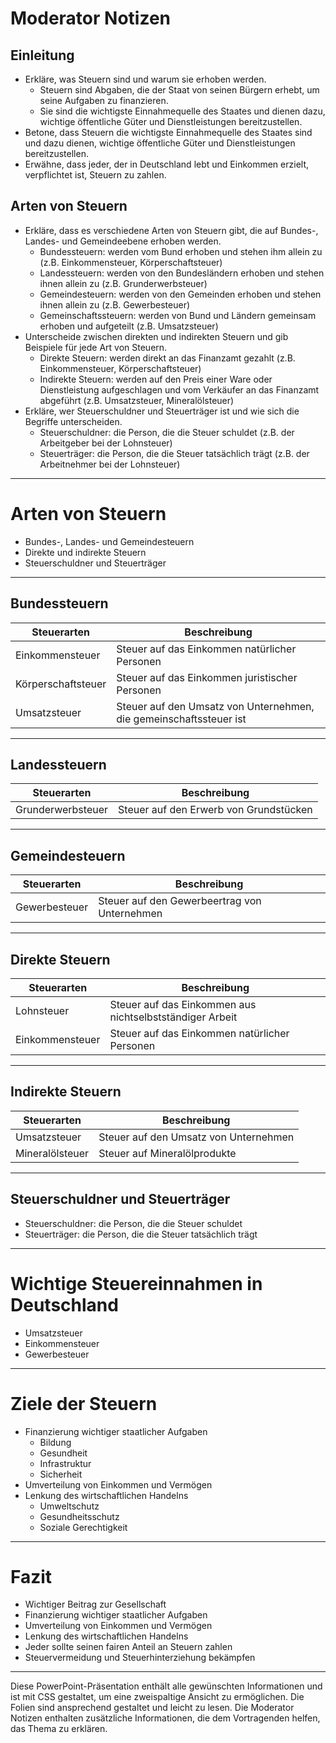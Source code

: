 
# Moderator Notizen

## Einleitung

- Erkläre, was Steuern sind und warum sie erhoben werden.
  + Steuern sind Abgaben, die der Staat von seinen Bürgern erhebt, um seine Aufgaben zu finanzieren.
  + Sie sind die wichtigste Einnahmequelle des Staates und dienen dazu, wichtige öffentliche Güter und Dienstleistungen bereitzustellen.
- Betone, dass Steuern die wichtigste Einnahmequelle des Staates sind und dazu dienen, wichtige öffentliche Güter und Dienstleistungen bereitzustellen.
- Erwähne, dass jeder, der in Deutschland lebt und Einkommen erzielt, verpflichtet ist, Steuern zu zahlen.

## Arten von Steuern

- Erkläre, dass es verschiedene Arten von Steuern gibt, die auf Bundes-, Landes- und Gemeindeebene erhoben werden.
  + Bundessteuern: werden vom Bund erhoben und stehen ihm allein zu (z.B. Einkommensteuer, Körperschaftsteuer)
  + Landessteuern: werden von den Bundesländern erhoben und stehen ihnen allein zu (z.B. Grunderwerbsteuer)
  + Gemeindesteuern: werden von den Gemeinden erhoben und stehen ihnen allein zu (z.B. Gewerbesteuer)
  + Gemeinschaftssteuern: werden von Bund und Ländern gemeinsam erhoben und aufgeteilt (z.B. Umsatzsteuer)
- Unterscheide zwischen direkten und indirekten Steuern und gib Beispiele für jede Art von Steuern.
  + Direkte Steuern: werden direkt an das Finanzamt gezahlt (z.B. Einkommensteuer, Körperschaftsteuer)
  + Indirekte Steuern: werden auf den Preis einer Ware oder Dienstleistung aufgeschlagen und vom Verkäufer an das Finanzamt abgeführt (z.B. Umsatzsteuer, Mineralölsteuer)
- Erkläre, wer Steuerschuldner und Steuerträger ist und wie sich die Begriffe unterscheiden.
  + Steuerschuldner: die Person, die die Steuer schuldet (z.B. der Arbeitgeber bei der Lohnsteuer)
  + Steuerträger: die Person, die die Steuer tatsächlich trägt (z.B. der Arbeitnehmer bei der Lohnsteuer)

---

# Arten von Steuern

- Bundes-, Landes- und Gemeindesteuern
- Direkte und indirekte Steuern
- Steuerschuldner und Steuerträger

---

## Bundessteuern

| Steuerarten | Beschreibung |
| --- | --- |
| Einkommensteuer | Steuer auf das Einkommen natürlicher Personen |
| Körperschaftsteuer | Steuer auf das Einkommen juristischer Personen |
| Umsatzsteuer | Steuer auf den Umsatz von Unternehmen, die gemeinschaftssteuer ist |

---

## Landessteuern

| Steuerarten | Beschreibung |
| --- | --- |
| Grunderwerbsteuer | Steuer auf den Erwerb von Grundstücken |

---

## Gemeindesteuern

| Steuerarten | Beschreibung |
| --- | --- |
| Gewerbesteuer | Steuer auf den Gewerbeertrag von Unternehmen |

---

## Direkte Steuern

| Steuerarten | Beschreibung |
| --- | --- |
| Lohnsteuer | Steuer auf das Einkommen aus nichtselbstständiger Arbeit |
| Einkommensteuer | Steuer auf das Einkommen natürlicher Personen |

---

## Indirekte Steuern

| Steuerarten | Beschreibung |
| --- | --- |
| Umsatzsteuer | Steuer auf den Umsatz von Unternehmen |
| Mineralölsteuer | Steuer auf Mineralölprodukte |

---

## Steuerschuldner und Steuerträger

- Steuerschuldner: die Person, die die Steuer schuldet
- Steuerträger: die Person, die die Steuer tatsächlich trägt

---

# Wichtige Steuereinnahmen in Deutschland

- Umsatzsteuer
- Einkommensteuer
- Gewerbesteuer

---

# Ziele der Steuern

- Finanzierung wichtiger staatlicher Aufgaben
  - Bildung
  - Gesundheit
  - Infrastruktur
  - Sicherheit
- Umverteilung von Einkommen und Vermögen
- Lenkung des wirtschaftlichen Handelns
  - Umweltschutz
  - Gesundheitsschutz
  - Soziale Gerechtigkeit

---

# Fazit

- Wichtiger Beitrag zur Gesellschaft
- Finanzierung wichtiger staatlicher Aufgaben
- Umverteilung von Einkommen und Vermögen
- Lenkung des wirtschaftlichen Handelns
- Jeder sollte seinen fairen Anteil an Steuern zahlen
- Steuervermeidung und Steuerhinterziehung bekämpfen

---

Diese PowerPoint-Präsentation enthält alle gewünschten Informationen und ist mit CSS gestaltet, um eine zweispaltige Ansicht zu ermöglichen. Die Folien sind ansprechend gestaltet und leicht zu lesen. Die Moderator Notizen enthalten zusätzliche Informationen, die dem Vortragenden helfen, das Thema zu erklären.